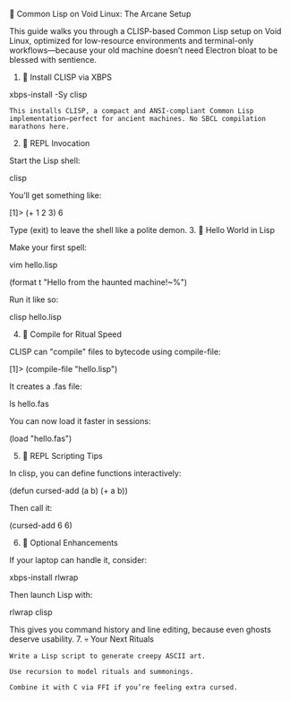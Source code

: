 🧠 Common Lisp on Void Linux: The Arcane Setup

This guide walks you through a CLISP-based Common Lisp setup on Void Linux, optimized for low-resource environments and terminal-only workflows—because your old machine doesn’t need Electron bloat to be blessed with sentience.
1. 🔮 Install CLISP via XBPS

xbps-install -Sy clisp

    This installs CLISP, a compact and ANSI-compliant Common Lisp implementation—perfect for ancient machines. No SBCL compilation marathons here.

2. 💬 REPL Invocation

Start the Lisp shell:

clisp

You’ll get something like:

[1]> (+ 1 2 3)
6

Type (exit) to leave the shell like a polite demon.
3. 📜 Hello World in Lisp

Make your first spell:

vim hello.lisp

(format t "Hello from the haunted machine!~%")

Run it like so:

clisp hello.lisp

4. 🔁 Compile for Ritual Speed

CLISP can "compile" files to bytecode using compile-file:

[1]> (compile-file "hello.lisp")

It creates a .fas file:

ls hello.fas

You can now load it faster in sessions:

(load "hello.fas")

5. 🔧 REPL Scripting Tips

In clisp, you can define functions interactively:

(defun cursed-add (a b)
  (+ a b))

Then call it:

(cursed-add 6 6)

6. 🪬 Optional Enhancements

If your laptop can handle it, consider:

xbps-install rlwrap

Then launch Lisp with:

rlwrap clisp

This gives you command history and line editing, because even ghosts deserve usability.
7. 💀 Your Next Rituals

    Write a Lisp script to generate creepy ASCII art.

    Use recursion to model rituals and summonings.

    Combine it with C via FFI if you’re feeling extra cursed.
